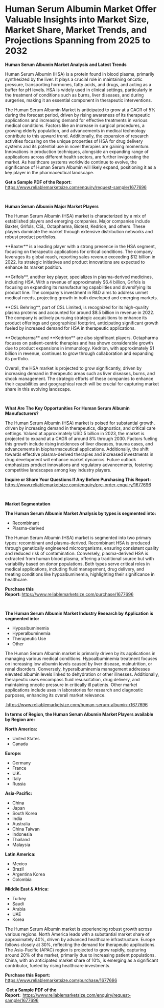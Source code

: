 <p><h1>Human Serum Albumin Market Offer Valuable Insights into Market Size, Market Share, Market Trends, and Projections Spanning from 2025 to 2032</h1></p><p><strong>Human Serum Albumin Market Analysis and Latest Trends</strong></p>
<p><p>Human Serum Albumin (HSA) is a protein found in blood plasma, primarily synthesized by the liver. It plays a crucial role in maintaining oncotic pressure, transporting hormones, fatty acids, and drugs, and acting as a buffer for pH levels. HSA is widely used in clinical settings, particularly in the treatment of conditions such as burns, liver diseases, and during surgeries, making it an essential component in therapeutic interventions.</p><p>The Human Serum Albumin Market is anticipated to grow at a CAGR of 5% during the forecast period, driven by rising awareness of its therapeutic applications and increasing demand for effective treatments in various medical conditions. Factors like an increase in surgical procedures, a growing elderly population, and advancements in medical technology contribute to this upward trend. Additionally, the expansion of research activities focusing on the unique properties of HSA for drug delivery systems and its potential use in novel therapies are gaining momentum. Innovations in production techniques, alongside an expanding range of applications across different health sectors, are further invigorating the market. As healthcare systems worldwide continue to evolve, the significance of Human Serum Albumin will likely expand, positioning it as a key player in the pharmaceutical landscape.</p></p>
<p><strong>Get a Sample PDF of the Report:&nbsp;</strong> <a href="https://www.reliablemarketsize.com/enquiry/request-sample/1677696?utm_campaign=1885&utm_medium=2&utm_source=Github&utm_content=ia&utm_term=12042025&utm_id=human-serum-albumin">https://www.reliablemarketsize.com/enquiry/request-sample/1677696</a></p>
<p>&nbsp;</p>
<p><strong>Human Serum Albumin Major Market Players</strong></p>
<p><p>The Human Serum Albumin (HSA) market is characterized by a mix of established players and emerging companies. Major companies include Baxter, Grifols, CSL, Octapharma, Biotest, Kedrion, and others. These players dominate the market through extensive distribution networks and robust product portfolios.</p><p>**Baxter** is a leading player with a strong presence in the HSA segment, focusing on therapeutic applications for critical conditions. The company leverages its global reach, reporting sales revenue exceeding $12 billion in 2022. Its strategic initiatives and product innovations are expected to enhance its market position.</p><p>**Grifols**, another key player, specializes in plasma-derived medicines, including HSA. With a revenue of approximately $6.4 billion, Grifols is focusing on expanding its manufacturing capabilities and diversifying its product line. The company's investment in R&D aims to address unmet medical needs, projecting growth in both developed and emerging markets.</p><p>**CSL Behring**, part of CSL Limited, is recognized for its high-quality plasma proteins and accounted for around $8.5 billion in revenue in 2022. The company is actively pursuing strategic acquisitions to enhance its product offerings and geographical footprint, anticipating significant growth fueled by increased demand for HSA in therapeutic applications.</p><p>**Octapharma** and **Kedrion** are also significant players. Octapharma focuses on patient-centric therapies and has shown considerable growth due to product expansions in immunology. Kedrion, with approximately $1 billion in revenue, continues to grow through collaboration and expanding its portfolio.</p><p>Overall, the HSA market is projected to grow significantly, driven by increasing demand in therapeutic areas such as liver diseases, burns, and shock management. The strategic efforts of these companies to enhance their capabilities and geographical reach will be crucial for capturing market share in this evolving landscape.</p></p>
<p>&nbsp;</p>
<p><strong>What Are The Key Opportunities For Human Serum Albumin Manufacturers?</strong></p>
<p><p>The Human Serum Albumin (HSA) market is poised for substantial growth, driven by increasing demand in therapeutics, diagnostics, and critical care settings. Valued at approximately USD 5 billion in 2023, the market is projected to expand at a CAGR of around 8% through 2030. Factors fueling this growth include rising incidences of liver diseases, trauma cases, and advancements in biopharmaceutical applications. Additionally, the shift towards effective plasma-derived therapies and increased investments in drug development will enhance market dynamics. Future outlook emphasizes product innovations and regulatory advancements, fostering competitive landscapes among key industry players.</p></p>
<p><strong>Inquire or Share Your Questions If Any Before Purchasing This Report:</strong> <a href="https://www.reliablemarketsize.com/enquiry/pre-order-enquiry/1677696?utm_campaign=1885&utm_medium=2&utm_source=Github&utm_content=ia&utm_term=12042025&utm_id=human-serum-albumin">https://www.reliablemarketsize.com/enquiry/pre-order-enquiry/1677696</a></p>
<p>&nbsp;</p>
<p><strong>Market Segmentation</strong></p>
<p><strong>The Human Serum Albumin Market Analysis by types is segmented into:</strong></p>
<p><ul><li>Recombinant</li><li>Plasma-derived</li></ul></p>
<p><p>The Human Serum Albumin (HSA) market is segmented into two primary types: recombinant and plasma-derived. Recombinant HSA is produced through genetically engineered microorganisms, ensuring consistent quality and reduced risk of contamination. Conversely, plasma-derived HSA is extracted from human blood plasma, offering a traditional source but with variability based on donor populations. Both types serve critical roles in medical applications, including fluid management, drug delivery, and treating conditions like hypoalbuminemia, highlighting their significance in healthcare.</p></p>
<p><strong>Purchase this Report:&nbsp;</strong><a href="https://www.reliablemarketsize.com/purchase/1677696?utm_campaign=1885&utm_medium=2&utm_source=Github&utm_content=ia&utm_term=12042025&utm_id=human-serum-albumin">https://www.reliablemarketsize.com/purchase/1677696</a></p>
<p>&nbsp;</p>
<p><strong>The Human Serum Albumin Market Industry Research by Application is segmented into:</strong></p>
<p><ul><li>Hypoalbuminemia</li><li>Hyperalbuminemia</li><li>Therapeutic Use</li><li>Other</li></ul></p>
<p><p>The Human Serum Albumin market is primarily driven by its applications in managing various medical conditions. Hypoalbuminemia treatment focuses on increasing low albumin levels caused by liver disease, malnutrition, or renal disorders. Conversely, hyperalbuminemia management addresses elevated albumin levels linked to dehydration or other illnesses. Additionally, therapeutic uses encompass fluid resuscitation, drug delivery, and maintaining oncotic pressure in critically ill patients. Other market applications include uses in laboratories for research and diagnostic purposes, enhancing its overall market relevance.</p></p>
<p><a href="https://www.reliablemarketsize.com/human-serum-albumin-r1677696?utm_campaign=1885&utm_medium=2&utm_source=Github&utm_content=ia&utm_term=12042025&utm_id=human-serum-albumin">&nbsp;https://www.reliablemarketsize.com/human-serum-albumin-r1677696</a></p>
<p><strong>In terms of Region, the Human Serum Albumin Market Players available by Region are:</strong></p>
<p>
    <p> <strong> North America: </strong>
        <ul>
            <li>United States</li>
            <li>Canada</li>
        </ul>
        </p> 
    <p> <strong> Europe: </strong>
        <ul>
            <li>Germany</li>
            <li>France</li>
            <li>U.K.</li>
            <li>Italy</li>
            <li>Russia</li>
        </ul>
        </p> 
    <p> <strong> Asia-Pacific: </strong>
        <ul>
            <li>China</li>
            <li>Japan</li>
            <li>South Korea</li>
            <li>India</li>
            <li>Australia</li>
            <li>China Taiwan</li>
            <li>Indonesia</li>
            <li>Thailand</li>
            <li>Malaysia</li>
        </ul>
        </p> 
    <p> <strong> Latin America: </strong>
        <ul>
            <li>Mexico</li>
            <li>Brazil</li>
            <li>Argentina Korea</li>
            <li>Colombia</li>
        </ul>
        </p> 
    <p> <strong> Middle East & Africa: </strong>
        <ul>
            <li>Turkey</li>
            <li>Saudi</li>
            <li>Arabia</li>
            <li>UAE</li>
            <li>Korea</li>
        </ul>
    </p>
    </p>
<p><p>The Human Serum Albumin market is experiencing robust growth across various regions. North America leads with a substantial market share of approximately 40%, driven by advanced healthcare infrastructure. Europe follows closely at 30%, reflecting the demand for therapeutic applications. The Asia-Pacific (APAC) region is projected to grow rapidly, capturing around 20% of the market, primarily due to increasing patient populations. China, with an anticipated market share of 10%, is emerging as a significant contributor, fueled by rising healthcare investments.</p></p>
<p><strong>Purchase this Report: </strong><a href="https://www.reliablemarketsize.com/purchase/1677696?utm_campaign=1885&utm_medium=2&utm_source=Github&utm_content=ia&utm_term=12042025&utm_id=human-serum-albumin">https://www.reliablemarketsize.com/purchase/1677696</a></p>
<p>&nbsp;<strong>Get a Sample PDF of the Report:&nbsp;&nbsp;</strong><a href="https://www.reliablemarketsize.com/enquiry/request-sample/1677696?utm_campaign=1885&utm_medium=2&utm_source=Github&utm_content=ia&utm_term=12042025&utm_id=human-serum-albumin">https://www.reliablemarketsize.com/enquiry/request-sample/1677696</a></p>
<p><strong></strong></p>
<p><p></p><p></p><p></p></p>